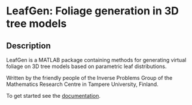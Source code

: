 # LeafGen: Foliage generation in 3D tree models

## Description

LeafGen is a MATLAB package containing methods for generating virtual foliage on 3D tree models based on parametric leaf distributions.

Written by the friendly people of the Inverse Problems Group of the Mathematics Research Centre in Tampere University, Finland.

To get started see the [documentation].

[documentation]: https://pietari-monkkonen.github.io/